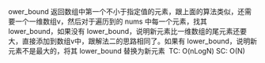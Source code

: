 ower_bound 返回数组中第一个不小于指定值的元素，跟上面的算法类似，还需要一个一维数组v，然后对于遍历到的 nums 中每一个元素，找其 lower_bound，如果没有 lower_bound，说明新元素比一维数组的尾元素还要大，直接添加到数组v中，跟解法二的思路相同了。如果有 lower_bound，说明新元素不是最大的，将其 lower_bound 替换为新元素
​
TC: O(nLogN)
SC: O(N)